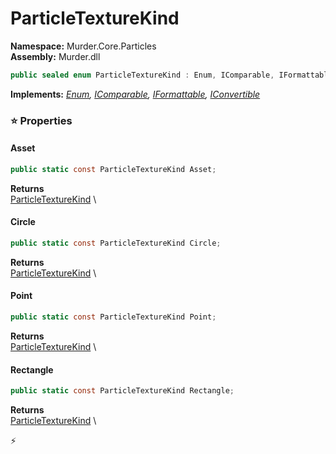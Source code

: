 # ParticleTextureKind

**Namespace:** Murder.Core.Particles \
**Assembly:** Murder.dll

```csharp
public sealed enum ParticleTextureKind : Enum, IComparable, IFormattable, IConvertible
```

**Implements:** _[Enum](https://learn.microsoft.com/en-us/dotnet/api/System.Enum?view=net-7.0), [IComparable](https://learn.microsoft.com/en-us/dotnet/api/System.IComparable?view=net-7.0), [IFormattable](https://learn.microsoft.com/en-us/dotnet/api/System.IFormattable?view=net-7.0), [IConvertible](https://learn.microsoft.com/en-us/dotnet/api/System.IConvertible?view=net-7.0)_

### ⭐ Properties
#### Asset
```csharp
public static const ParticleTextureKind Asset;
```

**Returns** \
[ParticleTextureKind](/Murder/Core/Particles/ParticleTextureKind.html) \
#### Circle
```csharp
public static const ParticleTextureKind Circle;
```

**Returns** \
[ParticleTextureKind](/Murder/Core/Particles/ParticleTextureKind.html) \
#### Point
```csharp
public static const ParticleTextureKind Point;
```

**Returns** \
[ParticleTextureKind](/Murder/Core/Particles/ParticleTextureKind.html) \
#### Rectangle
```csharp
public static const ParticleTextureKind Rectangle;
```

**Returns** \
[ParticleTextureKind](/Murder/Core/Particles/ParticleTextureKind.html) \


⚡